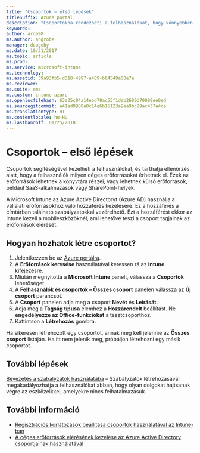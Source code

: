 ```yaml
---
title: "Csoportok – első lépések"
titleSuffix: Azure portal
description: "Csoportokba rendezheti a felhasználókat, hogy könnyebben kezelhesse a szabályzatokat és az általuk elérhető alkalmazásokat."
keywords: 
author: arob98
ms.author: angrobe
manager: dougeby
ms.date: 10/31/2017
ms.topic: article
ms.prod: 
ms.service: microsoft-intune
ms.technology: 
ms.assetid: 39a93fb5-d318-4997-a409-b64549a00e7a
ms.reviewer: 
ms.suite: ems
ms.custom: intune-azure
ms.openlocfilehash: 63a35c04a14ebd79ac55f1dab2680d70008ee0ed
ms.sourcegitcommit: a41ad9988a8c14e6b15123a9ea9bc29ac437a4ce
ms.translationtype: HT
ms.contentlocale: hu-HU
ms.lasthandoff: 01/25/2018
---
```

# <a name="get-started-with-groups"></a>Csoportok – első lépések

Csoportok segítéségével kezelheti a felhasználókat, és tarthatja ellenőrzés alatt, hogy a felhasználók milyen céges erőforrásokat érhetnek el. Ezek az erőforrások lehetnek a könyvtára részei, vagy lehetnek külső erőforrások, például SaaS-alkalmazások vagy SharePoint-helyek.

A Microsoft Intune az Azure Active Directoryt (Azure AD) használja a vállalati erőforrásokhoz való hozzáférés kezelésére. Ez a hozzáférés a címtárban található szabályzatokkal vezérelhető. Ezt a hozzáférést ekkor az Intune kezeli a mobileszközöknél, ami lehetővé teszi a csoport tagjainak az erőforrások elérését.

## <a name="how-do-i-create-a-group"></a>Hogyan hozhatok létre csoportot?

1. Jelentkezzen be az [Azure portálra](https://portal.azure.com).
2. A **Erőforrások keresése** használatával keressen rá az **Intune** kifejezésre.
3. Miután megnyitotta a **Microsoft Intune** panelt, válassza a **Csoportok** lehetőséget.
4. A **Felhasználók és csoportok – Összes csoport** panelen válassza az **Új csoport** parancsot.
5. A **Csoport** panelen adja meg a csoport **Nevét** és **Leírását**.
6. Adja meg a **Tagság típusa** elemhez a **Hozzárendelt** beállítást. Ne **engedélyezze az Office-funkciókat** a tesztcsoporthoz.
7. Kattintson a **Létrehozás** gombra.

Ha sikeresen létrehozott egy csoportot, annak meg kell jelennie az **Összes csoport** listáján. Ha itt nem jelenik meg, próbáljon létrehozni egy másik csoportot.

## <a name="next-steps"></a>További lépések

[Bevezetés a szabályzatok használatába](get-started-policies.md) – Szabályzatok létrehozásával megakadályozhatja a felhasználókat abban, hogy olyan dolgokat hajtsanak végre az eszközeikkel, amelyekre nincs felhatalmazásuk.

## <a name="learn-more"></a>További információ

* [Regisztrációs korlátozások beállítása csoportok használatával az Intune-ban](groups-add.md)
* [A céges erőforrások elérésének kezelése az Azure Active Directory csoportjainak használatával](https://docs.microsoft.com/azure/active-directory/active-directory-manage-groups)

